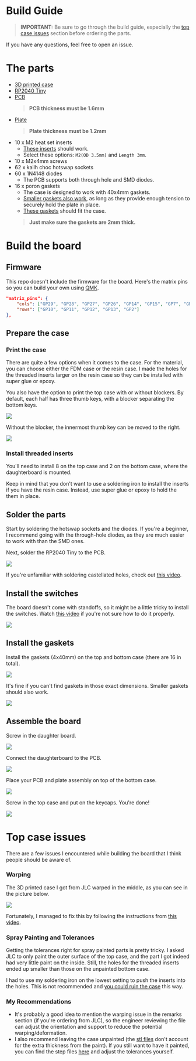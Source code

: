 # Build Guide
> **IMPORTANT:** Be sure to go through the build guide, especially the [top case issues](#top-case-issues) section before ordering the parts.

If you have any questions, feel free to open an issue.

# The parts
- [3D printed case](./case)
- [RP2040 Tiny](https://www.waveshare.com/rp2040-tiny.htm)
- [PCB](./pcb-gerbers.zip)
    > **PCB thickness must be 1.6mm**
- [Plate](./plate-gerbers.zip)
    > **Plate thickness must be 1.2mm**
- 10 x M2 heat set inserts
    - [These inserts](https://www.aliexpress.com/item/1005003582355741.html) should work.
    - Select these options: `M2(OD 3.5mm)` and `Length 3mm`.
- 10 x M2x4mm screws
- 62 x kailh choc hotswap sockets
- 60 x 1N4148 diodes
    - The PCB supports both through hole and SMD diodes.
- 16 x poron gaskets
    - The case is designed to work with 40x4mm gaskets.
    - [Smaller gaskets also work](#install-the-gaskets), as long as they provide enough tension to securely hold the plate in place. 
    - [These gaskets](https://vi.aliexpress.com/item/1005004804533887.html) should fit the case.
    > **Just make sure the gaskets are 2mm thick.**

# Build the board
## Firmware
This repo doesn't include the firmware for the board. Here's the matrix pins so you can build your own using [QMK](https://github.com/qmk/qmk_firmware).

```json
"matrix_pins": {
    "cols": ["GP29", "GP28", "GP27", "GP26", "GP14", "GP15", "GP7", "GP8", "GP6", "GP5", "GP4", "GP3"],
    "rows": ["GP10", "GP11", "GP12", "GP13", "GP2"]
},
```

## Prepare the case
### Print the case
There are quite a few options when it comes to the case. For the material, you can choose either the FDM case or the resin case. I made the holes for the threaded inserts larger on the resin case so they can be installed with super glue or epoxy.

You also have the option to print the top case with or without blockers. By default, each half has three thumb keys, with a blocker separating the bottom keys.

![](images/top-case-default.jpg)

Without the blocker, the innermost thumb key can be moved to the right.

![](images/top-case-no-blockers.jpg)

### Install threaded inserts
You'll need to install 8 on the top case and 2 on the bottom case, where the daughterboard is mounted.

Keep in mind that you don't want to use a soldering iron to install the inserts if you have the resin case. Instead, use super glue or epoxy to hold the them in place.

## Solder the parts
Start by soldering the hotswap sockets and the diodes. If you're a beginner, I recommend going with the through-hole diodes, as they are much easier to work with than the SMD ones.

Next, solder the RP2040 Tiny to the PCB.

![](images/solder-rp2040-tiny.jpg)

If you're unfamiliar with soldering castellated holes, check out [this video](https://www.youtube.com/watch?v=rGvvwXrv310).

## Install the switches
The board doesn't come with standoffs, so it might be a little tricky to install the switches. Watch [this video](https://www.youtube.com/watch?v=MtzzKFZqiPw&t=303s) if you're not sure how to do it properly.

![](images/switches.jpg)

## Install the gaskets

Install the gaskets (4x40mm) on the top and bottom case (there are 16 in total).

![](images/gaskets.jpg)

It's fine if you can't find gaskets in those exact dimensions. Smaller gaskets should also work.

![](images/gaskets-small.jpg)

## Assemble the board

Screw in the daughter board.

![](images/daughterboard.jpg)

Connect the daughterboard to the PCB.

![](images/connect-daughterboard.jpg)

Place your PCB and plate assembly on top of the bottom case.

![](images/plate-on-bottom-case.jpg)

Screw in the top case and put on the keycaps. You're done!

![](images/fully-assembled.jpg)

# Top case issues
There are a few issues I encountered while building the board that I think people should be aware of.

### Warping
The 3D printed case I got from JLC warped in the middle, as you can see in the picture below.

![](images/top-case-warping.jpg)

Fortunately, I managed to fix this by following the instructions from [this video](https://www.youtube.com/watch?v=8zB2GCvbRnY).

### Spray Painting and Tolerances
Getting the tolerances right for spray painted parts is pretty tricky. I asked JLC to only paint the outer surface of the top case, and the part I got indeed had very little paint on the inside. Still, the holes for the threaded inserts ended up smaller than those on the unpainted bottom case.

I had to use my soldering iron on the lowest setting to push the inserts into the holes. This is not recommended and [you could ruin the case](https://www.youtube.com/watch?v=4nbvU2kGzxc&t=245s) this way.

### My Recommendations
- It's probably a good idea to mention the warping issue in the remarks section (if you're ordering from JLC), so the engineer reviewing the file can adjust the orientation and support to reduce the potential warping/deformation.
- I also recommend leaving the case unpainted (the [stl files](./case/) don't account for the extra thickness from the paint). If you still want to have it painted, you can find the step files [here](../src/case/) and adjust the tolerances yourself.